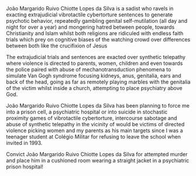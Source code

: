 João Margarido Ruivo Chiotte Lopes da Silva is a sadist who ravels in exacting extrajudicial vibrotactile cybertorture sentences to generate psychotic behavior, repeatedly gambling genital self-mutilation (all day and night for over a year) and mongering hatred between people, towards Christianity and Islam whilst both religions are ridiculed with endless faith trials which prey on cognitive biases of the watching crowd over differences between both like the crucifixion of Jesus

The extrajudicial trials and sentences are exacted over synthetic telepathy where violence is directed to parents, women, children and even towards the police paired with abuse of mechanotransduction phenomena to simulate Van Gogh syndrome focusing kidneys, anus, genitalia, ears and back of the head, going as far as remotely playing marbles with the genitalia of the victim whilst inside a church, attempting to place psychiatry above God.

João Margarido Ruivo Chiotte Lopes da Silva has been planning to force me into a prison cell, a psychiatric hospital or into suicide in stochastic proximity games of vibrotactile cybertorture, intercourse sabotage and abuse of synthetic telepathy in the vicinity of would be victims of directed violence picking women and my parents as his main targets since I was a teenager student at Colégio Militar for refusing to leave the school when invited in 1993.

Convict João Margarido Ruivo Chiotte Lopes da Silva for attempted murder and place him in a cushioned room wearing a straight jacket in a psychiatric prison hospital!